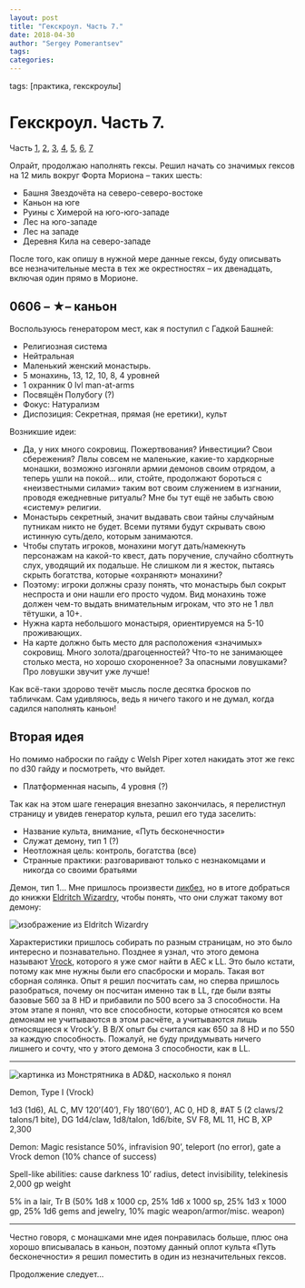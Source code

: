 ```yaml
---
layout: post
title: "Гекскроул. Часть 7."
date: 2018-04-30
author: "Sergey Pomerantsev"
tags:
categories:
---
```

tags: [практика, гекскроулы]

# Гекскроул. Часть 7.

Часть [1](https://stuartzaq.blot.im/гекскроул-часть-1), [2](https://stuartzaq.blot.im/гекскроул-часть-2), [3](https://stuartzaq.blot.im/гекскроул-часть-3), [4](https://stuartzaq.blot.im/гекскроул-часть-4), [5](https://stuartzaq.blot.im/гекскроул-часть-5), [6](https://stuartzaq.blot.im/гекскроул-часть-6), [7](https://stuartzaq.blot.im/гекскроул-часть-7)

Олрайт, продолжаю наполнять гексы. Решил начать со значимых гексов на 12 миль вокруг Форта Мориона – таких шесть:

- Башня Звездочёта на северо-северо-востоке
- Каньон на юге
- Руины с Химерой на юго-юго-западе
- Лес на юго-западе
- Лес на западе
- Деревня Кила на северо-западе

После того, как опишу в нужной мере данные гексы, буду описывать все незначительные места в тех же окрестностях – их двенадцать, включая один прямо в Морионе.

## 0606 – ★– каньон

Воспользуюсь генератором мест, как я поступил с Гадкой Башней:

- Религиозная система
- Нейтральная
- Маленький женский монастырь.
- 5 монахинь, 13, 12, 10, 8, 4 уровней
- 1 охранник 0 lvl man-at-arms
- Посвящён Полубогу (?)
- Фокус: Натурализм
- Диспозиция: Секретная, прямая (не еретики), культ

Возникшие идеи:

- Да, у них много сокровищ. Пожертвования? Инвестиции? Свои сбережения? Лвлы совсем не маленькие, какие-то хардкорные монашки, возможно изгоняли армии демонов своим отрядом, а теперь ушли на покой… или, стойте, продолжают бороться с «неизвестными силами» таким вот своим служением в изгнании, проводя ежедневные ритуалы? Мне бы тут ещё не забыть свою «систему» религии.
- Монастырь секретный, значит выдавать свои тайны случайным путникам никто не будет. Всеми путями будут скрывать свою истинную суть/дело, которым занимаются.
- Чтобы спутать игроков, монахини могут дать/намекнуть персонажам на какой-то квест, дать поручение, случайно сболтнуть слух, уводящий их подальше. Не слишком ли я жесток, пытаясь скрыть богатства, которые «охраняют» монахини?
- Поэтому: игроки должны сразу понять, что монастырь был сокрыт неспроста и они нашли его просто чудом. Вид монахинь тоже должен чем-то выдать внимательным игрокам, что это не 1 лвл тётушки, а 10+.
- Нужна карта небольшого монастыря, ориентируемся на 5-10 проживающих.
- На карте должно быть место для расположения «значимых» сокровищ. Много золота/драгоценностей? Что-то не занимающее столько места, но хорошо схороненное? За опасными ловушками? Про ловушки звучит уже лучше!

Как всё-таки здорово течёт мысль после десятка бросков по табличкам. Сам удивляюсь, ведь я ничего такого и не думал, когда садился наполнять каньон!

## Вторая идея

Но помимо наброски по гайду с Welsh Piper хотел накидать этот же гекс по d30 гайду и посмотреть, что выйдет.

- Платформенная насыпь, 4 уровня (?)

Так как на этом шаге генерация внезапно закончилась, я перелистнул страницу и увидев генератор культа, решил его туда заселить:

- Название культа, внимание, «Путь бесконечности»
- Служат демону, тип 1 (?)
- Неотложная цель: контроль, богатства (все)
- Странные практики: разговаривают только с незнакомцами и никогда со своими братьями

Демон, тип 1… Мне пришлось произвести [ликбез](https://en.wikipedia.org/wiki/Monsters_in_Dungeons_%26_Dragons#Fiends), но в итоге добраться до книжки [Eldritch Wizardry](https://www.americanroads.us/DandD/ODnD_Eldritch_Wizardy.pdf), чтобы понять, что они служат такому вот демону:

![изображение из Eldritch Wizardry](/images/_hexcrawl_7_1.png)

Характеристики пришлось собирать по разным страницам, но это было интересно и познавательно. Позднее я узнал, что этого демона называют [Vrock](https://en.wikipedia.org/wiki/List_of_Advanced_Dungeons_%26_Dragons_2nd_edition_monsters), которого я уже смог найти в AEC к LL. Это было кстати, потому как мне нужны были его спасброски и мораль. Такая вот сборная солянка. Опыт я решил посчитать сам, но сперва пришлось разобраться, почему он посчитан именно так в LL, где были взяты базовые 560 за 8 HD и прибавили по 500 всего за 3 способности. На этом этапе я понял, что все способности, которые относятся ко всем демонам не учитываются в этом расчёте, а учитываются лишь относящиеся к Vrock’у. В B/X опыт бы считался как 650 за 8 HD и по 550 за каждую способность. Пожалуй, не буду придумывать ничего лишнего и сочту, что у этого демона 3 способности, как в LL.

---

![картинка из Монстрятника в AD&D, насколько я понял](/images/_hexcrawl_7_2.png)

Demon, Type I (Vrock)

1d3 (1d6), AL C, MV 120’(40’), Fly 180’(60’), AC 0, HD 8, #AT 5 (2 claws/2 talons/1 bite), DG 1d4/claw, 1d8/talon, 1d6/bite, SV F8, ML 11, HC B, XP 2,300 

Demon: Magic resistance 50%, infravision 90’, teleport (no error), gate a Vrock demon (10% chance of success)

Spell-like abilities: cause darkness 10’ radius, detect invisibility, telekinesis 2,000 gp weight 

5% in a lair, Tr B (50% 1d8 x 1000 cp, 25% 1d6 x 1000 sp, 25% 1d3 x 1000 gp, 25% 1d6 gems and jewelry, 10% magic weapon/armor/misc. weapon)

---

Честно говоря, с монашками мне идея понравилась больше, плюс она хорошо вписывалась в каньон, поэтому данный оплот культа «Путь бесконечности» я решил поместить в один из незначительных гексов.

Продолжение следует...
